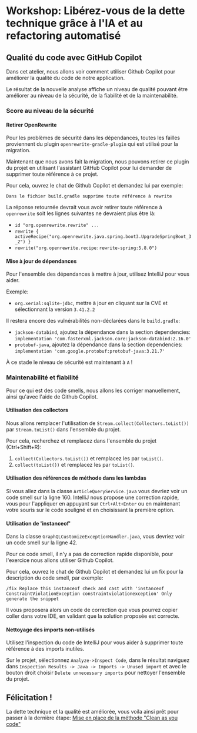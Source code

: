 # Workshop: Libérez-vous de la dette technique grâce à l'IA et au refactoring automatisé

## Qualité du code avec GitHub Copilot

Dans cet atelier, nous allons voir comment utiliser Github Copilot pour améliorer la qualité du code de notre application.

Le résultat de la nouvelle analyse affiche un niveau de qualité pouvant être améliorer au niveau de la sécurité, de la fiabilité et de la maintenabilité.

### Score au niveau de la sécurité

#### Retirer OpenRewrite

Pour les problèmes de sécurité dans les dépendances, toutes les failles proviennent du plugin `openrewrite-gradle-plugin` qui est utilisé pour la migration.

Maintenant que nous avons fait la migration, nous pouvons retirer ce plugin du projet en utilisant l'assistant GitHub Copilot pour lui demander de supprimer toute référence à ce projet.

Pour cela, ouvrez le chat de Github Copilot et demandez lui par exemple:

```
Dans le fichier build.gradle supprime toute référence à rewrite
```

La réponse retournée devrait vous avoir retirer toute référence à `openrewrite` soit les lignes suivantes ne devraient plus être là: 

- `id "org.openrewrite.rewrite" ...`
- `rewrite { activeRecipe("org.openrewrite.java.spring.boot3.UpgradeSpringBoot_3_2") }`
- `rewrite("org.openrewrite.recipe:rewrite-spring:5.8.0")`

#### Mise à jour de dépendances

Pour l'ensemble des dépendances à mettre à jour, utilisez IntelliJ pour vous aider.

Exemple: 
- `org.xerial:sqlite-jdbc`, mettre à jour en cliquant sur la CVE et sélectionnant la version `3.41.2.2`

Il restera encore des vulnérabilités non-déclarées dans le `build.gradle`: 
- `jackson-databind`, ajoutez la dépendance dans la section dependencies: `implementation 'com.fasterxml.jackson.core:jackson-databind:2.16.0'`
- `protobuf-java`, ajoutez la dépendance dans la section dependencies: `implementation 'com.google.protobuf:protobuf-java:3.21.7'`

À ce stade le niveau de sécurité est maintenant à `A` !

### Maintenabilité et fiabilité

Pour ce qui est des code smells, nous allons les corriger manuellement, ainsi qu'avec l'aide de Github Copilot.

#### Utilisation des collectors

Nous allons remplacer l'utilisation de `Stream.collect(Collectors.toList())` par `Stream.toList()` dans l'ensemble du projet.

Pour cela, recherchez et remplacez dans l'ensemble du projet (Ctrl+Shift+R):
1. `collect(Collectors.toList())` et remplacez les par `toList()`.
2. `collect(toList())` et remplacez les par `toList()`.

#### Utilisation des références de méthode dans les lambdas

Si vous allez dans la classe `ArticleQueryService.java` vous devriez voir un code smell sur la ligne 160.
IntelliJ nous propose une correction rapide, vous pour l'appliquer en appuyant sur `Ctrl+Alt+Enter` ou en maintenant votre souris sur le code souligné et en choisissant la première option.

#### Utilisation de 'instanceof'

Dans la classe `GraphQLCustomizeExceptionHandler.java`, vous devriez voir un code smell sur la ligne 42.

Pour ce code smell, il n'y a pas de correction rapide disponible, pour l'exercice nous allons utiliser Github Copilot.

Pour cela, ouvrez le chat de Github Copilot et demandez lui un fix pour la description du code smell, par exemple:

```
/fix Replace this instanceof check and cast with 'instanceof ConstraintViolationException constraintviolationexception' Only generate the snippet
```

Il vous proposera alors un code de correction que vous pourrez copier coller dans votre IDE, en validant que la solution proposée est correcte.

#### Nettoyage des imports non-utilisés

Utilisez l'inspection du code de IntelliJ pour vous aider à supprimer toute référence à des imports inutiles.

Sur le projet, sélectionnez `Analyze->Inspect Code`, dans le résultat naviguez dans `Inspection Results -> Java -> Imports -> Unused import` et avec le bouton droit choisir `Delete unnecessary imports` pour nettoyer l'ensemble du projet.

## Félicitation !

La dette technique et la qualité est améliorée, vous voila ainsi prêt pour passer à la dernière étape: [Mise en place de la méthode "Clean as you code"](docs/CAYC.md)